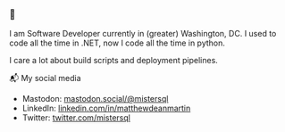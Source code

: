 ### 👋

I am Software Developer currently in (greater) Washington, DC. I used to code all the time in .NET, now I code all
the time in python.

I care a lot about build scripts and deployment pipelines.

📬 My social media


- Mastodon: [mastodon.social/@mistersql](https://mastodon.social/@mistersql)
- LinkedIn: [linkedin.com/in/matthewdeanmartin](https://linkedin.com/in/matthewdeanmartin)
- Twitter: [twitter.com/mistersql](http://twitter.com/mistersql)
